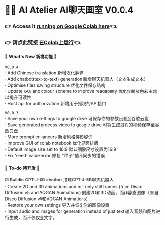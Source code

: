 # 🔮🎯 AI Atelier AI聊天画室  V0.0.4
### 👉 Access it [running on Google Colab here](https://colab.research.google.com/drive/1Uhv0oKkHcMeQcGaNm2SNUs6--hn4f9PQ?usp=sharing)👈. 
### 👉 请点此链接 [在Colab上运行](https://colab.research.google.com/drive/1Uhv0oKkHcMeQcGaNm2SNUs6--hn4f9PQ?usp=sharing)👈. 
<!-- And learn more about it, including how to use it [here](https://multimodal.art/mindseye) -->

#### 🍻 What's New 新增功能 🍻 
`V0.0.4`<br/>
· Add Chinese translation 新增汉化翻译<br/>
· Add chatbot(text-to-text) generation 新增聊天机器人（文本生成文本） <br/>
· Optimise files saving structure 优化文件保存结构 <br/>
· Update GUI and colour scheme to improve readability 优化界面及色彩主题以提升可读性 <br/>
· Host api for authorization 新增用于授权的API接口 <br/>

`V0.0.3`<br/>
· Save your own settings to google drive 可保存你的参数设置至谷歌云盘<br/>
· Save generated process video to google drive 可将生成过程的视频保存至谷歌云盘 <br/>
· More prompt enhancers 新增风格类形容词 <br/>
· Improve GUI of colab notebook 优化界面排版 <br/>
· Default image size set to 16:9 默认图像尺寸设置为16:9 <br/>
· Fix 'seed' value error  修复 "种子"值不同步的错误<br/>

#### 💭  To-do 待开发 💭
☑️ Buildin GPT-J-6B chatbot  搭建GPT-J-6B聊天机器人 <br/>
· Create 2D and 3D animations and not only still frames (from Disco Diffusion v5 and VQGAN Animations)  创建2D和3D动画，而非静态图像（来自Disco Diffusion v5和VQGAN Animations）<br/>
· Restore your own settings  导入并恢复你的图像设置<br/>
· Input audio and images for generation instead of just text 输入音频和图片进行生成，而不仅仅是文字。<br/>
